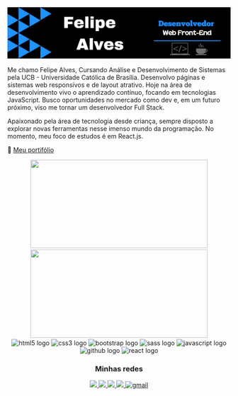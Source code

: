 <img src="img/banner.png" />

Me chamo Felipe Alves, Cursando Análise e Desenvolvimento de Sistemas pela UCB - Universidade Católica de Brasília. Desenvolvo páginas e sistemas web responsívos e de layout atrativo. Hoje na área de desenvolvimento vivo o aprendizado contínuo, focando em tecnologias JavaScript. Busco oportunidades no mercado como dev e, em um futuro próximo, viso me tornar um desenvolvedor Full Stack.

Apaixonado pela área de tecnologia desde criança, sempre disposto a explorar novas ferramentas nesse imenso mundo da programação. No momento, meu foco de estudos é em React.js. 

📌 [Meu portifólio](https://lipezxss.netlify.app/)

<div align="center">

 <div>
   <img height="200px" width="400px" src="https://github-readme-stats.vercel.app/api?username=lipezxs&show_icons=true&theme=merko"
   />

   <img height="200px" width="400px" src="https://github-readme-stats.vercel.app/api/top-langs/?username=lipezxs&layout=compact&langs_count=7&hide_border=true&title_color=fff&icon_color=66cc00&text_color=fff&bg_color=0d1117"/>
 </div>
 
 <img src="https://cdn.jsdelivr.net/gh/devicons/devicon/icons/html5/html5-original.svg" height="40" width="52" alt="html5 logo" />

 <img src="https://cdn.jsdelivr.net/gh/devicons/devicon/icons/css3/css3-original.svg" height="40" width="52" alt="css3 logo" />

 <img src="https://cdn.jsdelivr.net/gh/devicons/devicon/icons/bootstrap/bootstrap-original.svg" height="40" width="52" alt="bootstrap logo" />

 <img src="https://cdn.jsdelivr.net/gh/devicons/devicon/icons/sass/sass-original.svg" height="40" width="52" alt="sass logo" />

 <img src="https://cdn.jsdelivr.net/gh/devicons/devicon/icons/javascript/javascript-original.svg" height="40" width="52" alt="javascript logo" />

 <img src="https://cdn.jsdelivr.net/gh/devicons/devicon/icons/github/github-original.svg" height="40" width="52" alt="github logo" />

 <!-- <img src="https://cdn.jsdelivr.net/gh/devicons/devicon/icons/nodejs/nodejs-original.svg" height="40" width="52" alt="nodejs logo"  /> -->

 <img src="https://cdn.jsdelivr.net/gh/devicons/devicon/icons/react/react-original-wordmark.svg" height="40" width="52" alt="react logo" />

 ### Minhas redes
 
 <a href="https://www.linkedin.com/in/felipealvessousa/">
   <img src="https://img.shields.io/badge/LinkedIn-0077B5?style=for-the-badge&logo=linkedin&logoColor=white" />
 </a>
 <a href="https://lipezxss.netlify.app/">
   <img src="https://img.shields.io/badge/website-000000?style=for-the-badge&logo=About.me&logoColor=white" />
 </a>
 <a href="https://www.instagram.com/lipezxs/">
   <img src="https://img.shields.io/badge/Instagram-E4405F?style=for-the-badge&logo=instagram&logoColor=white" />
 </a>
 
 <a href="https://wa.me/5561992891610">
   <img src="https://img.shields.io/badge/WhatsApp-25D366?style=for-the-badge&logo=whatsapp&logoColor=white" />
 </a>

 <a href="mailto:felipealvess.dev@gmail.com">
 <img alt="gmail" src="https://img.shields.io/badge/Gmail-D14836?style=for-the-badge&logo=gmail&logoColor=white" />
 </a>
 <!-- <a href="https://discord.com/users/803410251427872779">
   <img src="https://img.shields.io/badge/Discord-7289DA?style=for-the-badge&logo=discord&logoColor=white" />
 </a> -->
 
</div>